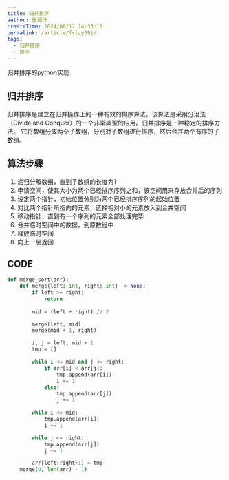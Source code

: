 ```yaml
---
title: 归并排序
author: 墨烟行
createTime: 2024/08/17 14:33:16
permalink: /article/fslzy69j/
tags:
  - 归并排序
  - 排序
---
```


归并排序的python实现

<!-- more -->

## 归并排序

归并排序是建立在归并操作上的一种有效的排序算法。该算法是采用分治法（Divide and Conquer）的一个非常典型的应用。归并排序是一种稳定的排序方法。
它将数组分成两个子数组，分别对子数组进行排序，然后合并两个有序的子数组。

## 算法步骤

1. 递归分解数组，直到子数组的长度为1
2. 申请空间，使其大小为两个已经排序序列之和，该空间用来存放合并后的序列
3. 设定两个指针，初始位置分别为两个已经排序序列的起始位置
4. 对比两个指针所指向的元素，选择相对小的元素放入到合并空间
5. 移动指针，直到有一个序列的元素全部处理完毕
6. 合并临时空间中的数据，到原数组中
7. 释放临时空间
8. 向上一层返回

## CODE

```python
def merge_sort(arr):
    def merge(left: int, right: int) -> None:
        if left >= right:
            return
        
        mid = (left + right) // 2

        merge(left, mid)
        merge(mid + 1, right)

        i, j = left, mid + 1
        tmp = []

        while i <= mid and j <= right:
            if arr[i] < arr[j]:
                tmp.append(arr[i])
                i += 1
            else:
                tmp.append(arr[j])
                j += 1

        while i <= mid:
            tmp.append(arr[i])
            i += 1

        while j <= right:
            tmp.append(arr[j])
            j += 1

        arr[left:right+1] = tmp
    merge(0, len(arr) - 1)
```